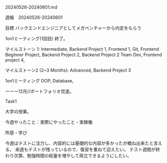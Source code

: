 20240526-20240601.md

週報　20240526-20240601

目標 バックエンドエンジニアとしてメガベンチャーから内定をもらう

1on1ミーティング(1回目) 終了。

マイルストーン 1: Intermediate, Backend Project 1, Frontend 1, Git, Frontend Beginner Project, Backend Project 2, Backend Project 2 Team Dev, Frontend project 4,

マイルストーン2 (2~3 Months): Advanced, Backend Project 3

1on1ミーティング
OOP, Database,

ーーー12月//ポートフォリオ完遂。

Task1

大学の授業。

今週やったこと：実際にやったこと・実稼働

所感・学び

今週はテストに注力し、内容的には基礎的な内容が多かったが概ね出来たと言える。
来週もテストが残っているので、復習を重ねて迎えたい。
テスト週間が終わり次第、勉強時間の総量を増やして両立できるようにしたい。





